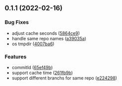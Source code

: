 ## 0.1.1 (2022-02-16)


### Bug Fixes

* adjust cache seconds ([5864ce9](https://github.com/lancewuz/fetch-idl/commit/5864ce9f954fec3a70b540a2cdae037ce67ea849))
* handle same repo names ([a39035a](https://github.com/lancewuz/fetch-idl/commit/a39035a7e94f7a1b2421f793ef47de185e2a8bca))
* os tmpdir ([4007ba6](https://github.com/lancewuz/fetch-idl/commit/4007ba6fb3130fa7875dd4325131b16599f645bb))


### Features

* commitId ([65ef49b](https://github.com/lancewuz/fetch-idl/commit/65ef49bb0c91aa057428b02318c17c8d6e17aab0))
* support cache time ([261fb9b](https://github.com/lancewuz/fetch-idl/commit/261fb9b980bb68f60e4974c7ea5fe464ac2a5ead))
* support different branchs for same repo ([e224298](https://github.com/lancewuz/fetch-idl/commit/e224298dcfa14fd5bccb54236dc489974338084b))



